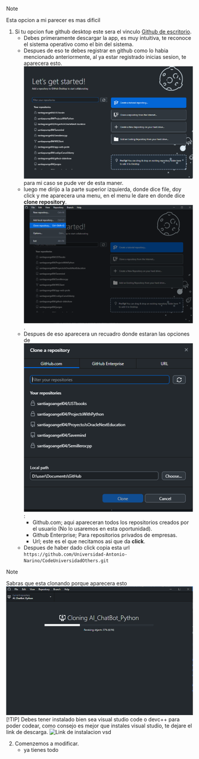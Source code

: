 > [!NOTE]
> Esta opcion a mi parecer es mas dificil
1. Si tu opcion fue github desktop este sera el vinculo [Github de escritorio](https://desktop.github.com/).
   - Debes primeramente descargar la app, es muy intuitiva, te reconoce el sistema operativo como el bin del sistema.
   - Despues de eso te debes registrar en github como lo habia mencionado anteriormente, al ya estar registrado inicias sesion, te aparecera esto.
     ![Imagen principio githubdesktop](/imge/inicio.png) para mi caso se pude ver de esta maner.
   - luego me dirijo a la parte superior izquierda, donde dice file, doy click y me aparecera una menu, en el menu le dare en donde dice **clone repository**. ![clonacion repo](/imge/clonacion.png).
   - Despues de eso aparecera un recuadro donde estaran las opciones de ![url Clonacion](/imge/clonacionUrl.png) :
      - Github.com; aqui apareceran todos los repositorios creados por el usuario (No lo usaremos en esta oportunidad).
      - Github Enterprise; Para repositorios privados de empresas.
      - Url; este es el que necitamos asi que da **click**.
   - Despues de haber dado click copia esta url ``` https://github.com/Universidad-Antonio-Narino/CodeUniversidadOthers.git``` 
> [!NOTE]
> Sabras que esta clonando porque aparecera esto ![clonando...](/imge/yaClonado.png)
> [!TIP]
> Debes tener instalado bien sea visual studio code o devc++ para poder codear, como consejo es mejor que instales visual studio, te dejare el link de descarga. ![Link de instalacion vsd](https://code.visualstudio.com/download)

2. Comenzemos a modificar.
    - ya tienes todo